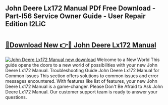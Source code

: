 ## John Deere Lx172 Manual PDf Free Download - Part-I56 Service Owner Guide - User Repair Edition I2LiC

# <h2><a href="http://bc97285.oget.top/?id=John+Deere+Lx172+Manual">🔗Download New 👉🔴 John Deere Lx172 Manual</a></h2>

[![John Deere Lx172 Manual new download](https://i.imgur.com/5g1atiW.png)](http://bc97285.oget.top/?id=John+Deere+Lx172+Manual)
Welcome to a New World This guide opens the doors to a new world of possibilities with your new John Deere Lx172 Manual. Troubleshooting Guide John Deere Lx172 Manual for Common Issues This section offers solutions to common issues and error messages encountered. With features like list of features, your new John Deere Lx172 Manual is a game-changer. Please Don't Be Afraid to Ask John Deere Lx172 Manual. Our customer support team is ready to answer your questions.
